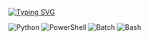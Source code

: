 [![Typing SVG](https://readme-typing-svg.demolab.com/?lines=CaliNux;Software,+AI,+Malware+Research)](https://git.io/typing-svg)

![Python](https://img.shields.io/badge/-Python-black?style=flat-square&logo=python&logoColor=white)
![PowerShell](https://img.shields.io/badge/-PowerShell-black?style=flat-square&logo=powershell&logoColor=white)
![Batch](https://img.shields.io/badge/-Batch-black?style=flat-square&logo=windows&logoColor=white)
![Bash](https://img.shields.io/badge/-Bash-black?style=flat-square&logo=gnu-bash&logoColor=white)


